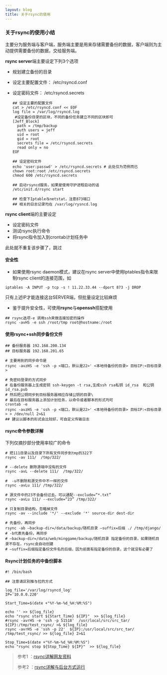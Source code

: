 ```yaml
---
layout: blog
title: 关于rsync的使用
---
```


### 关于rsync的使用小结

主要分为服务端与客户端，服务端主要是用来存储需要备份的数据，客户端则为主动提供需要备份的数据，交给服务端。

**rsync server**端主要设定下列3个选项

- 规划建立备份的目录

- 设定主要配置文件： /etc/rsyncd.conf

- 设定密码文件： /etc/rsyncd.secrets

  ```shell
  ## 设定主要的配置文件
  cat > /etc/rsyncd.conf << EOF
  log file = /var/log/rsyncd.log
   #设定备份目录的区块，不同的备份任务建立不同的区块即可
  [Jeff_Block]
  	path = /tmp/backup
  	auth users = jeff
  	uid = root
  	gid = root 
  	secrets file = /etc/rsyncd.secrets
  	read only = no
  EOF

  ## 设定密码文件
  echo 'user:passwd' > /etc/rsyncd.secrets # 此处仅为范例而已
  chown root:root /etc/rsyncd.secrets
  chmod 600 /etc/rsyncd.secrets

  ## 启动rsyncd服务，如果是使用守护进程启动的话
  /etc/init.d/rsync start 

  ## 检查下Iptable与netstat，注意873端口
  ## 相关的日志记录均在 /var/log/rysncd.log
  ```

**rsync client**端的主要设定

- 设定密码文件
- 测试rsync执行命令
- 将rsync指令加入到crontab计划任务中

此处就不重复该步骤了，跳过

#### 安全性

- 如果使用rsync daemon模式，建议在rsync server中使用Iptables指令来限制rsync client的连接范围，如

```shell
iptables -A INPUT -p tcp -s ! 11.22.33.44 --dport 873 -j DROP
```

只有上述IP才能连接这台SERVER端，但批量设定比较麻烦

- 鉴于提升安全性，可使用**rsync**与**openssh**搭配使用

```shell
## rsync选项-e 调用ssh来做连接加密的操作
rsync -avHS -e ssh /root/tmp root@hostname:/root
```

#### 使用rsync+ssh同步备份文件

```shell
## 备份服务器 192.168.200.134
## 目标服务器 192.168.201.65

# 主要用到的同步命令是
rsync -avzHS -e 'ssh -p <端口，默认是22>' <本地待备份的目录> 目标IP:<目标目录> 

# 免密码登录的方式同步
# 在备份服务器上生成密钥 ssh-keygen -t rsa,生成ssh rsa私钥 id_rsa  和公钥id_rsa.pub
# 然后把公钥同步到目标服务器相应存储公钥的目录\
# 最后在目标服务器上添加计划任务，以命令或者脚本的形式均可
crontab -e
rsync -avzHS -e 'ssh -p <端口，默认是22>' <本地待备份的目录> 目标IP:<目标目录> > /dev/null 2>&1
## 建议以脚本的形式会比较好，可自定义传输日志
```

#### rsync命令参数详解

下列仅摘抄部分使用率较广的命令

```shell
# 把111目录以及目录下所有文件同步到tmp的322下
rsync -av 111/  /tmp/322/

# --delete 删除源端中没有的文件
rsync -avL --delete 111/  /tmp/322/ 

#  -u不删除和源文件中不一样的文件
rsync -avLu 111/ /tmp/322/

# 源文件中的23不会备份过去。可以通配--exclude=“*.txt”
rsync -avLu 111/ --exclude=“23” /tmp/322/ 

# 只复制目录结构，忽略掉文件
rsync -av --include '*/' --exclude '*' source-dir dest-dir

# 先备份，再同步
rsync -ab –backup-dir=/data/backup/随机目录 –suffix=后缀 ./ /tmp/django/
# -b代表先备份，再同步
# –backup-dir=/data/web/minggame/backup/随机目录 指定备份的目录，如果随机目录不存在，rsync会自动创建
# –suffix=后缀指定备份文件名的后缀，因为前面有指定备份的目录，这个就没有必要了
```

#### Rsync计划任务的中备份脚本

```shell
#! /bin/bash 

## 注意请区别推与拉的方式

log_file='/var/log/rsyncd_log'
IP='10.0.0.220'

Start_Time=$(date +"%Y-%m-%d_%H:%M:%S")

echo '' >> ${log_file}
echo "rsync start ${Start_Time} ${IP}"  >> ${log_file}
#rsync -avrHS -e 'ssh -p 51518'  /usr/local/src/src_tar/  ${IP}:/tmp/test_rsync/ >& ${log_file}
rsync -avrHS -e 'ssh -p 22'  ${IP}:/usr/local/src/src_tar/  /tmp/test_rsync/ >> ${log_file} 2>&1

Stop_Time=$(date +"%Y-%m-%d_%H:%M:%S")
echo "rsync stop ${Stop_Time} ${IP}"  >> ${log_file}
```



> 参考1 ：[rsync详解网友资料](http://www.cnblogs.com/itech/archive/2009/08/10/1542945.html)
>
> 参考2 ：[rsync详解与后台方式运行](http://www.mamicode.com/info-detail-1242643.html)

